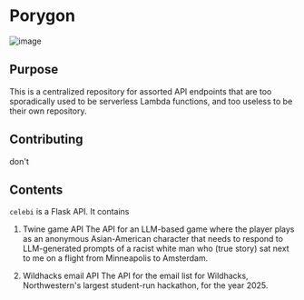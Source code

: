 # Porygon
![image](https://archives.bulbagarden.net/media/upload/thumb/8/8e/0137Porygon.png/500px-0137Porygon.png)

## Purpose
This is a centralized repository for assorted API endpoints that are too sporadically used to be serverless Lambda functions, and too useless to be their own repository.

## Contributing
don't

## Contents
`celebi` is a Flask API. It contains
1. Twine game API
The API for an LLM-based game where the player plays as an anonymous Asian-American character that needs to respond to LLM-generated prompts of a racist white man who (true story) sat next to me on a flight from Minneapolis to Amsterdam.

2. Wildhacks email API
The API for the email list for Wildhacks, Northwestern's largest student-run hackathon, for the year 2025.
